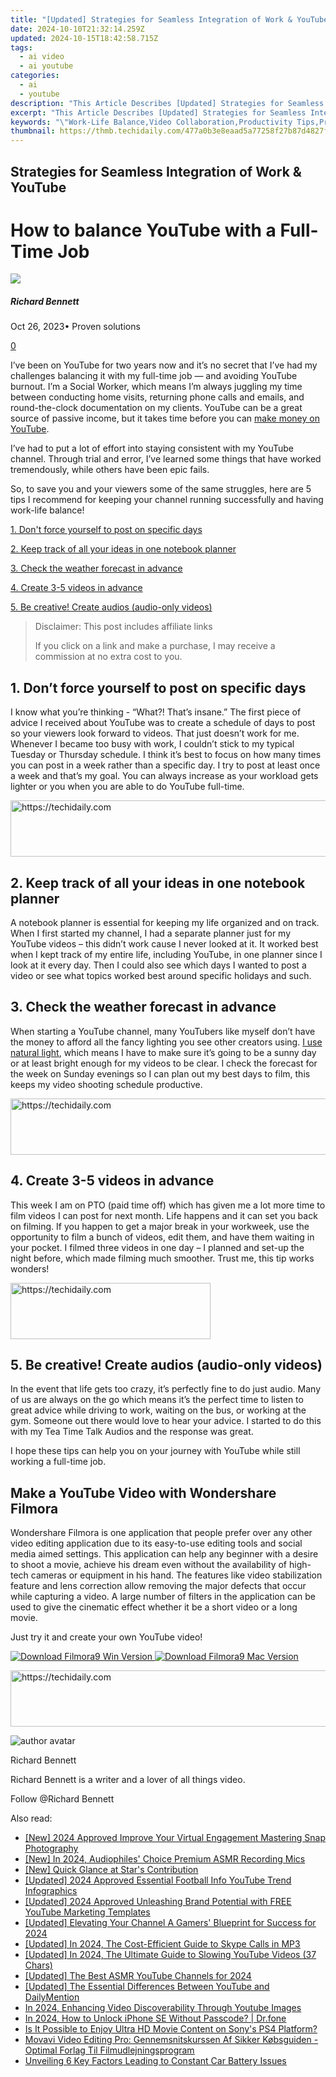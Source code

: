 ```yaml
---
title: "[Updated] Strategies for Seamless Integration of Work & YouTube"
date: 2024-10-10T21:32:14.259Z
updated: 2024-10-15T18:42:58.715Z
tags:
  - ai video
  - ai youtube
categories:
  - ai
  - youtube
description: "This Article Describes [Updated] Strategies for Seamless Integration of Work & YouTube"
excerpt: "This Article Describes [Updated] Strategies for Seamless Integration of Work & YouTube"
keywords: "\"Work-Life Balance,Video Collaboration,Productivity Tips,Professional Platforms,Streamlined Workflows,Social Media Engagement,YouTube for Business\""
thumbnail: https://thmb.techidaily.com/477a0b3e8eaad5a77258f27b87d4827ff92a53251f6cf584b61b0ab39b309f07.jpg
---
```


## Strategies for Seamless Integration of Work & YouTube

# How to balance YouTube with a Full-Time Job

![](https://images.wondershare.com/filmora/article-images/richard-bennett.jpg)

##### Richard Bennett

 Oct 26, 2023• Proven solutions

[0](#commentsBoxSeoTemplate)

I’ve been on YouTube for two years now and it’s no secret that I’ve had my challenges balancing it with my full-time job — and avoiding YouTube burnout. I’m a Social Worker, which means I’m always juggling my time between conducting home visits, returning phone calls and emails, and round-the-clock documentation on my clients. YouTube can be a great source of passive income, but it takes time before you can [make money on YouTube](https://www.filmora.io/community-blog/youtube-monetization---the-ultimate-guide-to-ad-revenue-422.html).

I’ve had to put a lot of effort into staying consistent with my YouTube channel. Through trial and error, I’ve learned some things that have worked tremendously, while others have been epic fails.

So, to save you and your viewers some of the same struggles, here are 5 tips I recommend for keeping your channel running successfully and having work-life balance!

[1\. Don't force yourself to post on specific days](#specificdays)

[2\. Keep track of all your ideas in one notebook planner](#notebook)

[3\. Check the weather forecast in advance](#weather)

[4\. Create 3-5 videos in advance](#createvideos)

[5. Be creative! Create audios (audio-only videos)](#createaudio)

>  Disclaimer: This post includes affiliate links
>
>  If you click on a link and make a purchase, I may receive a commission at no extra cost to you.
>

## 1. Don’t force yourself to post on specific days

I know what you’re thinking - “What?! That’s insane.” The first piece of advice I received about YouTube was to create a schedule of days to post so your viewers look forward to videos. That just doesn’t work for me. Whenever I became too busy with work, I couldn’t stick to my typical Tuesday or Thursday schedule. I think it’s best to focus on how many times you can post in a week rather than a specific day. I try to post at least once a week and that’s my goal. You can always increase as your workload gets lighter or you when you are able to do YouTube full-time.

<!-- affiliate ads begin -->
<a href="https://aligracehair.sjv.io/c/5597632/2047366/19272" target="_top" id="2047366">
  <img src="//a.impactradius-go.com/display-ad/19272-2047366" border="0" alt="https://techidaily.com" width="728" height="90"/>
</a>
<img height="0" width="0" src="https://aligracehair.sjv.io/i/5597632/2047366/19272" style="position:absolute;visibility:hidden;" border="0" />
<!-- affiliate ads end -->

## 2. Keep track of all your ideas in one notebook planner

A notebook planner is essential for keeping my life organized and on track. When I first started my channel, I had a separate planner just for my YouTube videos – this didn’t work cause I never looked at it. It worked best when I kept track of my entire life, including YouTube, in one planner since I look at it every day. Then I could also see which days I wanted to post a video or see what topics worked best around specific holidays and such.

## 3. Check the weather forecast in advance

When starting a YouTube channel, many YouTubers like myself don’t have the money to afford all the fancy lighting you see other creators using. [I use natural light](https://tools.techidaily.com/wondershare/filmora/download/), which means I have to make sure it’s going to be a sunny day or at least bright enough for my videos to be clear. I check the forecast for the week on Sunday evenings so I can plan out my best days to film, this keeps my video shooting schedule productive.

<!-- affiliate ads begin -->
<a href="https://appsumo.8odi.net/c/5597632/2068408/7443" target="_top" id="2068408">
  <img src="//a.impactradius-go.com/display-ad/7443-2068408" border="0" alt="https://techidaily.com" width="728" height="90"/>
</a>
<img height="0" width="0" src="https://appsumo.8odi.net/i/5597632/2068408/7443" style="position:absolute;visibility:hidden;" border="0" />
<!-- affiliate ads end -->

## 4. Create 3-5 videos in advance

This week I am on PTO (paid time off) which has given me a lot more time to film videos I can post for next month. Life happens and it can set you back on filming. If you happen to get a major break in your workweek, use the opportunity to film a bunch of videos, edit them, and have them waiting in your pocket. I filmed three videos in one day – I planned and set-up the night before, which made filming much smoother. Trust me, this tip works wonders!

<!-- affiliate ads begin -->
<a href="https://bluettius.sjv.io/c/5597632/2139113/17108" target="_top" id="2139113">
  <img src="//a.impactradius-go.com/display-ad/17108-2139113" border="0" alt="https://techidaily.com" width="320" height="90"/>
</a>
<img height="0" width="0" src="https://bluettius.sjv.io/i/5597632/2139113/17108" style="position:absolute;visibility:hidden;" border="0" />
<!-- affiliate ads end -->

## 5. Be creative! Create audios (audio-only videos)

In the event that life gets too crazy, it’s perfectly fine to do just audio. Many of us are always on the go which means it’s the perfect time to listen to great advice while driving to work, waiting on the bus, or working at the gym. Someone out there would love to hear your advice. I started to do this with my Tea Time Talk Audios and the response was great.

I hope these tips can help you on your journey with YouTube while still working a full-time job.

## Make a YouTube Video with Wondershare Filmora

Wondershare Filmora is one application that people prefer over any other video editing application due to its easy-to-use editing tools and social media aimed settings. This application can help any beginner with a desire to shoot a movie, achieve his dream even without the availability of high-tech cameras or equipment in his hand. The features like video stabilization feature and lens correction allow removing the major defects that occur while capturing a video. A large number of filters in the application can be used to give the cinematic effect whether it be a short video or a long movie.

Just try it and create your own YouTube video!

[![Download Filmora9 Win Version](https://images.wondershare.com/filmora/guide/download-btn-win.jpg) ](https://tools.techidaily.com/wondershare/filmora/download/) [![Download Filmora9 Mac Version](https://images.wondershare.com/filmora/guide/download-btn-mac.jpg) ](https://tools.techidaily.com/wondershare/filmora/download/)

<!-- affiliate ads begin -->
<a href="https://ephamedtechinc.pxf.io/c/5597632/2136621/26400" target="_top" id="2136621">
  <img src="//a.impactradius-go.com/display-ad/26400-2136621" border="0" alt="https://techidaily.com" width="728" height="90"/>
</a>
<img height="0" width="0" src="https://ephamedtechinc.pxf.io/i/5597632/2136621/26400" style="position:absolute;visibility:hidden;" border="0" />
<!-- affiliate ads end -->

![author avatar](https://images.wondershare.com/filmora/article-images/richard-bennett.jpg)

Richard Bennett

Richard Bennett is a writer and a lover of all things video.

Follow @Richard Bennett

<ins class="adsbygoogle"
     style="display:block"
     data-ad-format="autorelaxed"
     data-ad-client="ca-pub-7571918770474297"
     data-ad-slot="1223367746"></ins>

<ins class="adsbygoogle"
     style="display:block"
     data-ad-client="ca-pub-7571918770474297"
     data-ad-slot="8358498916"
     data-ad-format="auto"
     data-full-width-responsive="true"></ins>

<span class="atpl-alsoreadstyle">Also read:</span>
<div><ul>
<li><a href="https://snapchat-videos.techidaily.com/new-2024-approved-improve-your-virtual-engagement-mastering-snap-photography/"><u>[New] 2024 Approved Improve Your Virtual Engagement Mastering Snap Photography</u></a></li>
<li><a href="https://youtube-data.techidaily.com/n-2024-audiophiles-choice-premium-asmr-recording-mics/"><u>[New] In 2024, Audiophiles' Choice Premium ASMR Recording Mics</u></a></li>
<li><a href="https://vimeo-videos.techidaily.com/new-quick-glance-at-stars-contribution/"><u>[New] Quick Glance at Star's Contribution</u></a></li>
<li><a href="https://youtube-tips.techidaily.com/ed-2024-approved-essential-football-info-youtube-trend-infographics/"><u>[Updated] 2024 Approved Essential Football Info YouTube Trend Infographics</u></a></li>
<li><a href="https://youtube-tips.techidaily.com/ed-2024-approved-unleashing-brand-potential-with-free-youtube-marketing-templates/"><u>[Updated] 2024 Approved Unleashing Brand Potential with FREE YouTube Marketing Templates</u></a></li>
<li><a href="https://youtube-tips.techidaily.com/ed-elevating-your-channel-a-gamers-blueprint-for-success-for-2024/"><u>[Updated] Elevating Your Channel A Gamers' Blueprint for Success for 2024</u></a></li>
<li><a href="https://visual-screen-recording.techidaily.com/updated-in-2024-the-cost-efficient-guide-to-skype-calls-in-mp3/"><u>[Updated] In 2024, The Cost-Efficient Guide to Skype Calls in MP3</u></a></li>
<li><a href="https://youtube-tips.techidaily.com/ed-in-2024-the-ultimate-guide-to-slowing-youtube-videos-37-chars/"><u>[Updated] In 2024, The Ultimate Guide to Slowing YouTube Videos (37 Chars)</u></a></li>
<li><a href="https://youtube-tips.techidaily.com/ed-the-best-asmr-youtube-channels-for-2024/"><u>[Updated] The Best ASMR YouTube Channels for 2024</u></a></li>
<li><a href="https://youtube-tips.techidaily.com/ed-the-essential-differences-between-youtube-and-dailymention/"><u>[Updated] The Essential Differences Between YouTube and DailyMention</u></a></li>
<li><a href="https://youtube-webster.techidaily.com/24-enhancing-video-discoverability-through-youtube-images/"><u>In 2024, Enhancing Video Discoverability Through Youtube Images</u></a></li>
<li><a href="https://iphone-unlock.techidaily.com/in-2024-how-to-unlock-iphone-se-without-passcode-drfone-by-drfone-ios/"><u>In 2024, How to Unlock iPhone SE Without Passcode? | Dr.fone</u></a></li>
<li><a href="https://techtrends.techidaily.com/is-it-possible-to-enjoy-ultra-hd-movie-content-on-sonys-ps4-platform/"><u>Is It Possible to Enjoy Ultra HD Movie Content on Sony's PS4 Platform?</u></a></li>
<li><a href="https://win-forum.techidaily.com/movavi-video-editing-pro-gennemsnitskurssen-af-sikker-kobsguiden-optimal-forlag-til-filmudlejningsprogram/"><u>Movavi Video Editing Pro: Gennemsnitskurssen Af Sikker Købsguiden - Optimal Forlag Til Filmudlejningsprogram</u></a></li>
<li><a href="https://tech-recovery.techidaily.com/unveiling-6-key-factors-leading-to-constant-car-battery-issues/"><u>Unveiling 6 Key Factors Leading to Constant Car Battery Issues</u></a></li>
</ul></div>

